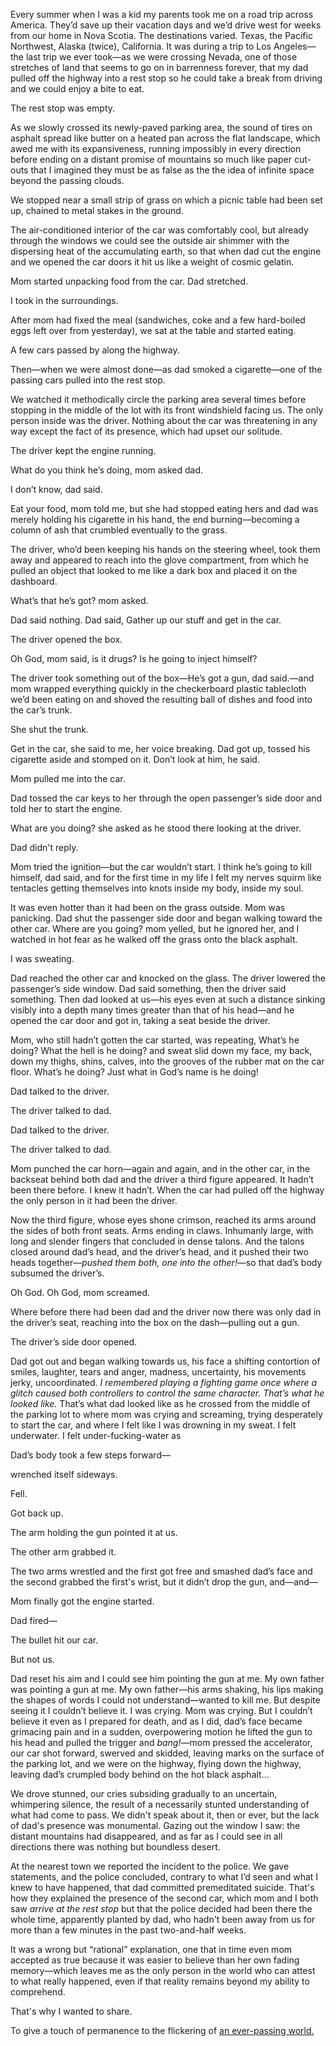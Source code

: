 Every summer when I was a kid my parents took me on a road trip across America. They’d save up their vacation days and we’d drive west for weeks from our home in Nova Scotia. The destinations varied. Texas, the Pacific Northwest, Alaska (twice), California. It was during a trip to Los Angeles—the last trip we ever took—as we were crossing Nevada, one of those stretches of land that seems to go on in barrenness forever, that my dad pulled off the highway into a rest stop so he could take a break from driving and we could enjoy a bite to eat.

The rest stop was empty.

As we slowly crossed its newly-paved parking area, the sound of tires on asphalt spread like butter on a heated pan across the flat landscape, which awed me with its expansiveness, running impossibly in every direction before ending on a distant promise of mountains so much like paper cut-outs that I imagined they must be as false as the the idea of infinite space beyond the passing clouds.

We stopped near a small strip of grass on which a picnic table had been set up, chained to metal stakes in the ground.

The air-conditioned interior of the car was comfortably cool, but already through the windows we could see the outside air shimmer with the dispersing heat of the accumulating earth, so that when dad cut the engine and we opened the car doors it hit us like a weight of cosmic gelatin.

Mom started unpacking food from the car. Dad stretched.

I took in the surroundings.

After mom had fixed the meal (sandwiches, coke and a few hard-boiled eggs left over from yesterday), we sat at the table and started eating.

A few cars passed by along the highway.

Then—when we were almost done—as dad smoked a cigarette—one of the passing cars pulled into the rest stop.

We watched it methodically circle the parking area several times before stopping in the middle of the lot with its front windshield facing us. The only person inside was the driver. Nothing about the car was threatening in any way except the fact of its presence, which had upset our solitude.

The driver kept the engine running.

What do you think he’s doing, mom asked dad.

I don’t know, dad said.

Eat your food, mom told me, but she had stopped eating hers and dad was merely holding his cigarette in his hand, the end burning—becoming a column of ash that crumbled eventually to the grass.

The driver, who’d been keeping his hands on the steering wheel, took them away and appeared to reach into the glove compartment, from which he pulled an object that looked to me like a dark box and placed it on the dashboard.

What’s that he’s got? mom asked.

Dad said nothing. Dad said, Gather up our stuff and get in the car.

The driver opened the box.

Oh God, mom said, is it drugs? Is he going to inject himself?

The driver took something out of the box—He’s got a gun, dad said.—and mom wrapped everything quickly in the checkerboard plastic tablecloth we’d been eating on and shoved the resulting ball of dishes and food into the car’s trunk.

She shut the trunk.

Get in the car, she said to me, her voice breaking. Dad got up, tossed his cigarette aside and stomped on it. Don’t look at him, he said.

Mom pulled me into the car.

Dad tossed the car keys to her through the open passenger’s side door and told her to start the engine.

What are you doing? she asked as he stood there looking at the driver.

Dad didn't reply.

Mom tried the ignition—but the car wouldn’t start. I think he’s going to kill himself, dad said, and for the first time in my life I felt my nerves squirm like tentacles getting themselves into knots inside my body, inside my soul.

It was even hotter than it had been on the grass outside. Mom was panicking. Dad shut the passenger side door and began walking toward the other car. Where are you going? mom yelled, but he ignored her, and I watched in hot fear as he walked off the grass onto the black asphalt.

I was sweating.

Dad reached the other car and knocked on the glass. The driver lowered the passenger’s side window. Dad said something, then the driver said something. Then dad looked at us—his eyes even at such a distance sinking visibly into a depth many times greater than that of his head—and he opened the car door and got in, taking a seat beside the driver.

Mom, who still hadn’t gotten the car started, was repeating, What’s he doing? What the hell is he doing? and sweat slid down my face, my back, down my thighs, shins, calves, into the grooves of the rubber mat on the car floor. What’s he doing? Just what in God’s name is he doing!

Dad talked to the driver.

The driver talked to dad.

Dad talked to the driver.

The driver talked to dad.

Mom punched the car horn—again and again, and in the other car, in the backseat behind both dad and the driver a third figure appeared. It hadn’t been there before. I knew it hadn’t. When the car had pulled off the highway the only person in it had been the driver.

Now the third figure, whose eyes shone crimson, reached its arms around the sides of both front seats. Arms ending in claws. Inhumanly large, with long and slender fingers that concluded in dense talons. And the talons closed around dad’s head, and the driver’s head, and it pushed their two heads together—*pushed them both, one into the other!*—so that dad’s body subsumed the driver’s.

Oh God. Oh God, mom screamed.

Where before there had been dad and the driver now there was only dad in the driver’s seat, reaching into the box on the dash—pulling out a gun.

The driver’s side door opened.

Dad got out and began walking towards us, his face a shifting contortion of smiles, laughter, tears and anger, madness, uncertainty, his movements jerky, uncoordinated. *I remembered playing a fighting game once where a glitch caused both controllers to control the same character. That’s what he looked like.* That’s what dad looked like as he crossed from the middle of the parking lot to where mom was crying and screaming, trying desperately to start the car, and where I felt like I was drowning in my sweat. I felt underwater. I felt under-fucking-water as

Dad’s body took a few steps forward—

wrenched itself sideways.

Fell.

Got back up.

The arm holding the gun pointed it at us.

The other arm grabbed it.

The two arms wrestled and the first got free and smashed dad’s face and the second grabbed the first's wrist, but it didn’t drop the gun, and—and—

Mom finally got the engine started.

Dad fired—

The bullet hit our car.

But not us.

Dad reset his aim and I could see him pointing the gun at me. My own father was pointing a gun at me. My own father—his arms shaking, his lips making the shapes of words I could not understand—wanted to kill me. But despite seeing it I couldn’t believe it. I was crying. Mom was crying. But I couldn’t believe it even as I prepared for death, and as I did, dad’s face became grimacing pain and in a sudden, overpowering motion he lifted the gun to his head and pulled the trigger and *bang!*—mom pressed the accelerator, our car shot forward, swerved and skidded, leaving marks on the surface of the parking lot, and we were on the highway, flying down the highway, leaving dad’s crumpled body behind on the hot black asphalt…

We drove stunned, our cries subsiding gradually to an uncertain, whimpering silence, the result of a necessarily stunted understanding of what had come to pass. We didn't speak about it, then or ever, but the lack of dad's presence was monumental. Gazing out the window I saw: the distant mountains had disappeared, and as far as I could see in all directions there was nothing but boundless desert.

At the nearest town we reported the incident to the police. We gave statements, and the police concluded, contrary to what I’d seen and what I knew to have happened, that dad committed premeditated suicide. That's how they explained the presence of the second car, which mom and I both saw *arrive at the rest stop* but that the police decided had been there the whole time, apparently planted by dad, who hadn't been away from us for more than a few minutes in the past two-and-half weeks.

It was a wrong but “rational” explanation, one that in time even mom accepted as true because it was easier to believe than her own fading memory—which leaves me as the only person in the world who can attest to what really happened, even if that reality remains beyond my ability to comprehend.

That's why I wanted to share.

To give a touch of permanence to the flickering of [an ever-passing world.](https://www.reddit.com/r/normancrane)